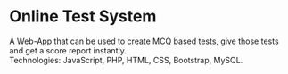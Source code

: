 # Online Test System

A Web-App that can be used to create MCQ based tests, give those tests and get a score report instantly.  
Technologies: JavaScript, PHP, HTML, CSS, Bootstrap, MySQL.